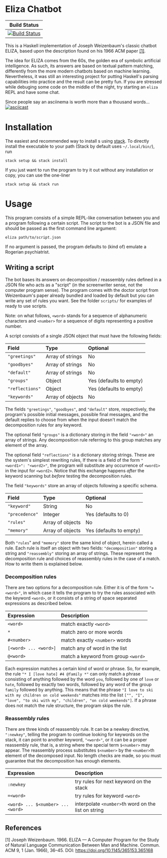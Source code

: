 # Eliza Chatbot

| **Build Status** |
|:----------------:|
| [![Build Status][build-img]][build-url] |

This is a Haskell implementation of Joseph Weizenbaum's classic chatbot ELIZA,
based upon the description found on his 1966 ACM paper [[1]](#1).

The idea for ELIZA comes from the 60s, the golden era of symbolic artificial intelligence.
As such, its answers are based on textual pattern matching,
differently from the more modern chatbots based on machine learning.
Nevertheless, it was still an interesting project for putting Haskell's parsing capabilities into practice
and the result can be pretty fun.
If you are stressed while debuging some code on the middle of the night,
try starting an `eliza` REPL and have some chat. 

Since people say an asciinema is worth more than a thousand words...
[![asciicast](https://asciinema.org/a/400665.svg)](https://asciinema.org/a/400665)

# Installation

The easiest and recommended way to install s using [stack](https://docs.haskellstack.org/en/stable/README/).
To directly install the executable to your path (Stack by default uses `~/.local/bin/`), run

```
stack setup && stack install
```

If you just want to run the program to try it out without any installation or copy,
you can use the one-liner

```
stack setup && stack run
```

# Usage

This program consists of a simple REPL-like conversation between you and a program following a certain script.
The script to the bot is a JSON file and should be passed as the first command line argument:

```
eliza path/to/script.json
```

If no argument is passed, the program defaults to (kind of) emulate a Rogerian psychiatrist.

## Writing a script

The bot bases its answers on decomposition / reassembly rules
defined in a JSON file who acts as a "script"
(in the screenwriter sense, not the computer program sense).
The program comes with the doctor script from Weizenbaum's paper already bundled
and loaded by default but you can write any set of rules you want.
See the folder `scripts/` for examples of ready to use scripts.

Note: on what follows, `<word>` stands for a sequence of alphanumeric characters
and `<number>` for a sequence of digits representing a positive number.

A script consists of a single JSON object that must have the following fields:

| Field           | Type             | Optional                |
|:----------------|:-----------------|:------------------------|
| `"greetings"`   | Array of strings | No                      |
| `"goodbyes"`    | Array of strings | No                      |
| `"default"`     | Array of strings | No                      |
| `"groups"`      | Object           | Yes (defaults to empty) |
| `"reflections"` | Object           | Yes (defaults to empty) |
| `"keywords"`    | Array of objects | No                      |

The fields `"greetings"`, `"goodbyes"`, and `"default"`
store, respectively, the program's possible initial messages,
possible final messages, and the default replies to choose from
when the input doesn't match the decomposition rules for any keyword.

The optional field `"groups"` is a dictionary storing in the field `"<word>"`
an array of strings. Any decomposition rule referring to this group
matches any element of the array.

The optional field `"reflections"` is a dictionary storing strings.
These are the system's simplest rewriting rules,
If there is a field of the form `"<word1>": "<word2>"`,
the program will substitute any occurrence of `<word1>` in the input for `<word2>`.
Notice that this exchange happens _after_ the keyword scanning
but _before_ testing the decomposition rules.

The field `"keywords"` store an array of objects following a specific schema.

| Field          | Type             | Optional                |
|:---------------|:-----------------|:------------------------|
| `"keyword"`    | String           | No                      |
| `"precedence"` | Integer          | Yes (defaults to 0)     |
| `"rules"`      | Array of objects | No                      |
| `"memory"`     | Array of objects | Yes (defaults to empty) |

Both `"rules`" and `"memory"` store the same kind of object, herein called a rule.
Each rule is itself an object with two fields:
`"decomposition"` storing a string and
`"reassembly"` storing an array of strings.
These represent the decomposition rule and choices of reassembly rules
in the case of a match.
How to write them is explained below.

### Decomposition rules

There are two options for a decomposition rule.
Either it is of the form `"=<word>"`,
in which case it tells the program to try the rules associated with the keyword `<word>`,
or it consists of a string of space separated expressions as described below.

| Expression            | Description                         |
|:----------------------|:------------------------------------|
| `<word>`              | match exactly `<word>`              |
| `*`                   | match zero or more words            |
| `#<number>`           | match exactly `<number>` words      |
| `[<word> ... <word>]` | match any of word in the list       |
| `@<word>`             | match a keyword from group `<word>` |

Each expression matches a certain kind of word or phrase.
So, for example, the rule `"* I [love hate] #4 @family *"`
can only match a phrase consisting of anything followed by the word `you`,
followed by one of `love` or `hate`, followed by exactly two words,
followed by any word of the group `family` followed by anything.
This means that the phrase `"I love to ski with my children on cold weekends"`
matches into the list `["", "I", "love", "to ski with my", "children", "on cold weekends"]`.
If a phrase does not match the rule structure, the program skips the rule.

### Reassembly rules

There are three kinds of reassembly rule.
It can be a newkey directive, `":newkey"`,
telling the program to continue looking for keywords on the stack,
it can point to another keyword, `"<word>"`,
or it can be a proper reassembly rule,
that is, a string where the special term `$<number>` may appear.
The reassembly process substitutes `$<number>` by the `<number>`th element
of the decomposed input. No length checks are made,
so you must guarantee that the decomposition has enough elements.

| Expression                        | Description                                         |
|:----------------------------------|:----------------------------------------------------|
| `:newkey`                         | try rules for next keyword on the stack             |
| `=<word>`                         | try rules for keyword `<word>`                      |
| `<word> ... $<number> ... <word>` | interpolate `<number>`th word on the list on string |

## References
<a id="1">[1]</a>
Joseph Weizenbaum. 1966. ELIZA — A Computer Program for the Study of Natural Language Communication Between Man and Machine. Commun. ACM 9, 1 (Jan. 1966), 36–45. DOI: https://doi.org/10.1145/365153.365168


[build-img]: https://github.com/iagoleal/eliza/actions/workflows/ci.yml/badge.svg?branch=master
[build-url]: https://github.com/iagoleal/eliza/actions/workflows/ci.yml
